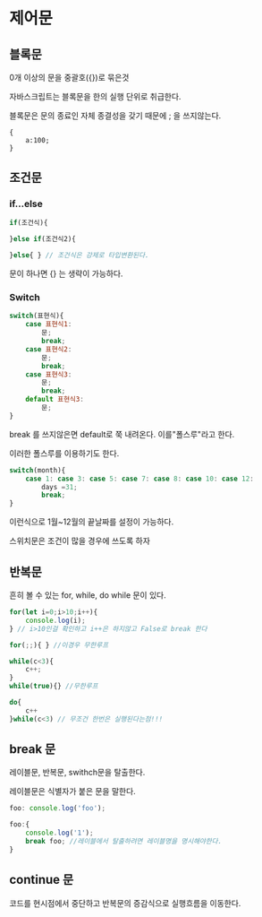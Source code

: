 # 제어문



## 블록문

0개 이상의 문을 중괄호({})로 묶은것

자바스크립트는 블록문을 한의 실행 단위로 취급한다.

블록문은 문의 종료인 자체 종결성을 갖기 때문에 ; 을 쓰지않는다.

```
{
	a:100;
}
```



## 조건문

### if...else

```js
if(조건식){

}else if(조건식2){
    
}else{ } // 조건식은 강제로 타입변환된다.
```

문이 하나면 {} 는 생략이 가능하다.



### Switch

```js
switch(표현식){
	case 표현식1:
		문;
		break;
	case 표현식2:
		문;
		break;
	case 표현식3:
		문;
		break;
    default 표현식3:
		문;
}
```

break 를 쓰지않은면 default로 쭉 내려온다. 이를"폴스루"라고 한다.

이러한 폴스루를 이용하기도 한다.

```js
switch(month){
    case 1: case 3: case 5: case 7: case 8: case 10: case 12:
        days =31;
        break;
}
```

이런식으로 1월~12월의 끝날짜를 설정이 가능하다.

스위치문은 조건이 많을 경우에 쓰도록 하자



## 반복문

흔히 볼 수 있는 for, while, do while 문이 있다.

```js
for(let i=0;i>10;i++){
	console.log(i);
} // i>10인걸 확인하고 i++은 하지않고 False로 break 한다

for(;;){ } //이경우 무한루프

while(c<3){
	c++;
}
while(true){} //무한루프

do{
    c++
}while(c<3) // 무조건 한번은 실행된다는점!!!
```



## break 문

레이블문, 반복문, swithch문을 탈출한다.



레이블문은 식별자가 붙은 문을 말한다.

```js
foo: console.log('foo');

foo:{
    console.log('1');
    break foo; //레이블에서 탈출하려면 레이블명을 명시해야한다.
}
```



## continue 문

코드를 현시점에서 중단하고 반복문의 증감식으로 실행흐름을 이동한다.

